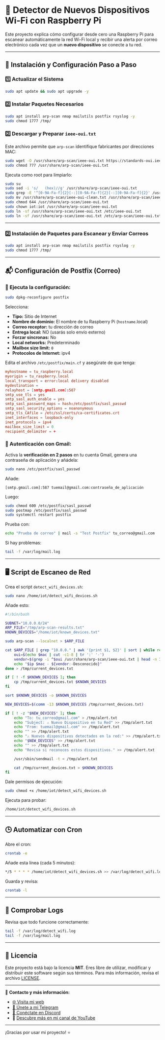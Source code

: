 # 📡 Detector de Nuevos Dispositivos Wi-Fi con Raspberry Pi

Este proyecto explica cómo configurar desde cero una Raspberry Pi para escanear automáticamente la red Wi-Fi local y recibir una alerta por correo electrónico cada vez que un **nuevo dispositivo** se conecte a tu red.

---

## 🚀 Instalación y Configuración Paso a Paso

### 1️⃣ Actualizar el Sistema

```bash
sudo apt update && sudo apt upgrade -y
```

### 2️⃣ Instalar Paquetes Necesarios

```bash
sudo apt install arp-scan nmap mailutils postfix rsyslog -y
sudo chmod 1777 /tmp/
```

### 2️⃣ Descargar y Preparar `ieee-oui.txt`
Este archivo permite que `arp-scan` identifique fabricantes por direcciones MAC:

```bash
sudo wget -O /usr/share/arp-scan/ieee-oui.txt https://standards-oui.ieee.org/oui/oui.txt
sudo chmod 777 /usr/share/arp-scan/ieee-oui.txt
```

Ejecuta como root para limpiarlo:

```bash
sudo su
sudo sed -i 's/   (hex)//g' /usr/share/arp-scan/ieee-oui.txt
sudo grep -E '^[0-9A-Fa-f]{2}[-:][0-9A-Fa-f]{2}[-:][0-9A-Fa-f]{2}' /usr/share/arp-scan/ieee-oui.txt > /usr/share/arp-scan/ieee-oui-clean.txt
sudo mv /usr/share/arp-scan/ieee-oui-clean.txt /usr/share/arp-scan/ieee-oui.txt
sudo chmod 644 /usr/share/arp-scan/ieee-oui.txt
sudo chown iot:iot /usr/share/arp-scan/ieee-oui.txt
sudo ln -sf /usr/share/arp-scan/ieee-oui.txt /etc/ieee-oui.txt
sudo ln -sf /usr/share/arp-scan/ieee-oui.txt /etc/arp-scan/ieee-oui.txt
```

---

### 2️⃣ Instalación de Paquetes para Escanear y Enviar Correos

```bash
sudo apt install arp-scan nmap mailutils postfix rsyslog -y
sudo chmod 1777 /tmp/
```

---

## 📬 Configuración de Postfix (Correo)

### 🔹 Ejecuta la configuración:

```bash
sudo dpkg-reconfigure postfix
```

Selecciona:
- **Tipo:** Sitio de Internet
- **Nombre de dominio:** El nombre de tu Raspberry Pi (`hostname`.local)
- **Correo receptor:** tu dirección de correo
- **Entrega local:** NO (usarás solo envío externo)
- **Forzar síncronas:** No
- **Local networks:** Predeterminado
- **Mailbox size limit:** `0`
- **Protocolos de Internet:** ipv4

Edita el archivo `/etc/postfix/main.cf` y asegúrate de que tenga:

```conf
myhostname = tu_raspberry.local
myorigin = tu_raspberry.local
local_transport = error:local delivery disabled
mydestination =
relayhost = [smtp.gmail.com]:587
smtp_use_tls = yes
smtp_sasl_auth_enable = yes
smtp_sasl_password_maps = hash:/etc/postfix/sasl_passwd
smtp_sasl_security_options = noanonymous
smtp_tls_CAfile = /etc/ssl/certs/ca-certificates.crt
inet_interfaces = loopback-only
inet_protocols = ipv4
mailbox_size_limit = 0
recipient_delimiter = +
```

### 🔹 Autenticación con Gmail:
Activa la **verificación en 2 pasos** en tu cuenta Gmail, genera una contraseña de aplicación y añádela:

```bash
sudo nano /etc/postfix/sasl_passwd
```

Añade:

```
[smtp.gmail.com]:587 tuemail@gmail.com:contraseña_de_aplicación
```

Luego:

```bash
sudo chmod 600 /etc/postfix/sasl_passwd
sudo postmap /etc/postfix/sasl_passwd
sudo systemctl restart postfix
```

Prueba con:
```bash
echo "Prueba de correo" | mail -s "Test Postfix" tu_correo@gmail.com
```

Si hay problemas:
```bash
tail -f /var/log/mail.log
```

---

## 🖥️ Script de Escaneo de Red

Crea el script `detect_wifi_devices.sh`:

```bash
sudo nano /home/iot/detect_wifi_devices.sh
```

Añade esto:

```bash
#!/bin/bash

SUBNET="10.0.0.0/24"
ARP_FILE="/tmp/arp-scan-results.txt"
KNOWN_DEVICES="/home/iot/known_devices.txt"

sudo arp-scan --localnet > $ARP_FILE

cat $ARP_FILE | grep "10.0.0." | awk '{print $1, $2}' | sort | while read ip mac; do
    oui=$(echo $mac | cut -c1-8 | tr ':' '-')
    vendor=$(grep -i ^$oui /usr/share/arp-scan/ieee-oui.txt | head -n 1 | awk '{$1=""; print $0}' | sed 's/^ *//')
    echo "$ip $mac - ${vendor:-Desconocido}"
done > /tmp/current_devices.txt

if [ ! -f $KNOWN_DEVICES ]; then
    cp /tmp/current_devices.txt $KNOWN_DEVICES
fi

sort $KNOWN_DEVICES -o $KNOWN_DEVICES

NEW_DEVICES=$(comm -13 $KNOWN_DEVICES /tmp/current_devices.txt)

if [ ! -z "$NEW_DEVICES" ]; then
    echo "To: tu_correo@gmail.com" > /tmp/alert.txt
    echo "Subject: ⚠️ Nuevo Dispositivo en tu Red" >> /tmp/alert.txt
    echo "From: tuemail@gmail.com" >> /tmp/alert.txt
    echo "" >> /tmp/alert.txt
    echo "⚠️ Nuevos dispositivos detectados en la red:" >> /tmp/alert.txt
    echo "$NEW_DEVICES" >> /tmp/alert.txt
    echo "" >> /tmp/alert.txt
    echo "Revisa si reconoces estos dispositivos." >> /tmp/alert.txt

    /usr/sbin/sendmail -t < /tmp/alert.txt

    cat /tmp/current_devices.txt > $KNOWN_DEVICES
fi
```

Dale permisos de ejecución:
```bash
sudo chmod +x /home/iot/detect_wifi_devices.sh
```

Ejecuta para probar:
```bash
/home/iot/detect_wifi_devices.sh
```

---

## 🕒 Automatizar con Cron
Abre el cron:
```bash
crontab -e
```

Añade esta línea (cada 5 minutos):

```bash
*/5 * * * * /home/iot/detect_wifi_devices.sh >> /var/log/detect_wifi.log 2>&1
```

Guarda y revisa:
```bash
crontab -l
```

---

## 📝 Comprobar Logs
Revisa que todo funcione correctamente:

```bash
tail -f /var/log/detect_wifi.log
tail -f /var/log/mail.log
```

---

## 📄 Licencia

Este proyecto está bajo la licencia **MIT**. Eres libre de utilizar, modificar y distribuir este software según sus términos. Para más información, revisa el archivo [LICENSE](LICENSE).

---

📌 **Contacto y más información:**
- [🌐 Visita mi web](https://davidcanoteayuda.com)
- [📲 Únete a mi Telegram](https://t.me/davidcanoteayuda_oficial)
- [🤖 Conéctate en Discord](https://discord.com)
- 🎥 [Descubre más en mi canal de YouTube](https://www.youtube.com)  

---

¡Gracias por usar mi proyecto! ⭐
```

